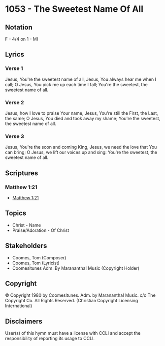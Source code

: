 # 1053 - The Sweetest Name Of All

## Notation

F - 4/4 on 1 - MI

## Lyrics

### Verse 1

Jesus, You're the sweetest name of all, Jesus, You always hear me when I call; O Jesus, You pick me up each time I fall; You're the sweetest, the sweetest name of all.

### Verse 2

Jesus, how I love to praise Your name, Jesus, You're still the First, the Last, the same; O Jesus, You died and took away my shame; You're the sweetest, the sweetest name of all.

### Verse 3

Jesus, You're the soon and coming King, Jesus, we need the love that You can bring; O Jesus, we lift our voices up and sing: You're the sweetest, the sweetest name of all.


## Scriptures

### Matthew 1:21

- [Matthew 1:21](https://www.biblegateway.com/passage/?search=Matthew%201%3A21)


## Topics

- Christ - Name
- Praise/Adoration - Of Christ

## Stakeholders

- Coomes, Tom (Composer)
- Coomes, Tom (Lyricist)
- Coomesitunes Adm. By Maranantha! Music (Copyright Holder)

## Copyright

© Copyright 1980 by Coomesitunes. Adm. by Maranantha! Music. c/o The Copyright Co. All Rights Reserved.
(Christian Copyright Licensing International)

## Disclaimers

User(s) of this hymn must have a license with CCLI and accept the responsibility of reporting its usage to CCLI.

